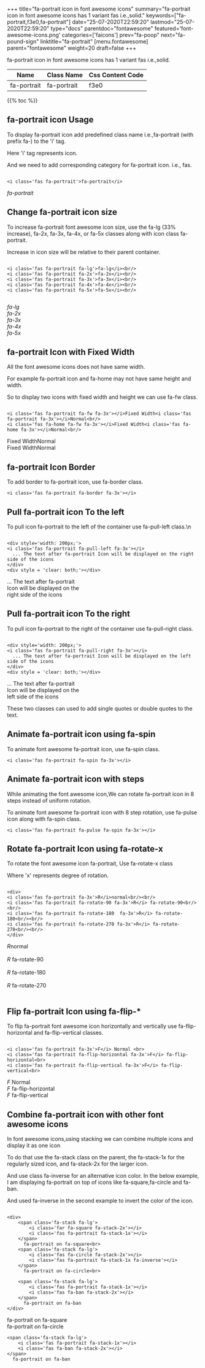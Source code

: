 +++
title="fa-portrait icon in font awesome icons"
summary="fa-portrait icon in font awesome icons has 1 variant fas i.e.,solid."
keywords=["fa-portrait,f3e0,fa-portrait"]
date="25-07-2020T22:59:20"
lastmod="25-07-2020T22:59:20"
type="docs"
parentdoc="fontawesome"
featured='font-awesome-icons.png'
categories=['faicons']
prev="fa-poop"
next="fa-pound-sign"
linktitle="fa-portrait"
[menu.fontawesome]
parent="fontawesome"
weight=20
draft=false
+++


fa-portrait icon in font awesome icons has 1 variant fas i.e.,solid.

<div class='table-responsive'><table class='table'><thead><tr><th>Name</th><th>Class Name</th><th>Css Content Code</th></tr></thead><tbody><tr><td>fa-portrait</td><td>fa-portrait</td><td>f3e0</td></tr></tbody></table></div>


{{% toc %}}


## fa-portrait icon Usage

To display fa-portrait icon add predefined class name i.e.,fa-portrait (with prefix fa-) to the 'i' tag.

Here 'i' tag represents icon.

And we need to add corresponding category for fa-portrait icon. i.e., fas.


```

<i class='fas fa-portrait'>fa-portrait</i>
```

<i class='fas fa-portrait'>fa-portrait</i>




## Change fa-portrait icon size
To increase fa-portrait font awesome icon size, use the fa-lg (33% increase), fa-2x, fa-3x, fa-4x, or fa-5x classes along with icon class fa-portrait.

Increase in icon size will be relative to their parent container. 

```

<i class='fas fa-portrait fa-lg'>fa-lg</i><br/>
<i class='fas fa-portrait fa-2x'>fa-2x</i><br/>
<i class='fas fa-portrait fa-3x'>fa-3x</i><br/>
<i class='fas fa-portrait fa-4x'>fa-4x</i><br/>
<i class='fas fa-portrait fa-5x'>fa-5x</i><br/>
            
```

<i class='fas fa-portrait fa-lg'>fa-lg</i><br/>
<i class='fas fa-portrait fa-2x'>fa-2x</i><br/>
<i class='fas fa-portrait fa-3x'>fa-3x</i><br/>
<i class='fas fa-portrait fa-4x'>fa-4x</i><br/>
<i class='fas fa-portrait fa-5x'>fa-5x</i><br/>
            



## fa-portrait Icon with Fixed Width 

All the font awesome icons does not have same width.

For example fa-portrait icon and fa-home may not have same height and width.

So to display two icons with fixed width and height we can use fa-fw class.


```

<i class='fas fa-portrait fa-fw fa-3x'></i>Fixed Width<i class='fas fa-portrait fa-3x'></i>Normal<br/>
<i class='fas fa-home fa-fw fa-3x'></i>Fixed Width<i class='fas fa-home fa-3x'></i>Normal<br/>
```

<i class='fas fa-portrait fa-fw fa-3x'></i>Fixed Width<i class='fas fa-portrait fa-3x'></i>Normal<br/>
<i class='fas fa-home fa-fw fa-3x'></i>Fixed Width<i class='fas fa-home fa-3x'></i>Normal<br/>



## fa-portrait Icon Border 

To add border to fa-portrait icon, use fa-border class.


```
<i class='fas fa-portrait fa-border fa-3x'></i>

```
<i class='fas fa-portrait fa-border fa-3x'></i>





## Pull fa-portrait icon To the left

To pull icon fa-portrait to the left of the container use fa-pull-left class.\n

```

<div style='width: 200px;'>
<i class='fas fa-portrait fa-pull-left fa-3x'></i>
  ... The text after fa-portrait Icon will be displayed on the right side of the icons
</div>
<div style = 'clear: both;'></div>
```

<div style='width: 200px;'>
<i class='fas fa-portrait fa-pull-left fa-3x'></i>
  ... The text after fa-portrait Icon will be displayed on the right side of the icons
</div>
<div style = 'clear: both;'></div>




## Pull fa-portrait icon To the right
To pull icon fa-portrait to the right of the container use fa-pull-right class.

```

<div style='width: 200px;'>
<i class='fas fa-portrait fa-pull-right fa-3x'></i>
  ... The text after fa-portrait Icon will be displayed on the left side of the icons
</div>
<div style = 'clear: both;'></div>
```

<div style='width: 200px;'>
<i class='fas fa-portrait fa-pull-right fa-3x'></i>
  ... The text after fa-portrait Icon will be displayed on the left side of the icons
</div>
<div style = 'clear: both;'></div>

These two classes can used to add single quotes or double quotes to the text.


## Animate fa-portrait icon using fa-spin
To animate font awesome fa-portrait icon, use fa-spin class.

```
<i class='fas fa-portrait fa-spin fa-3x'></i>
```
<i class='fas fa-portrait fa-spin fa-3x'></i>




## Animate fa-portrait icon with steps
While animating the font awesome icon,We can rotate fa-portrait icon in 8 steps instead of uniform rotation.

To animate font awesome fa-portrait icon with 8 step rotation, use fa-pulse icon along with fa-spin class.


```
<i class='fas fa-portrait fa-pulse fa-spin fa-3x'></i>

```
<i class='fas fa-portrait fa-pulse fa-spin fa-3x'></i>





## Rotate fa-portrait Icon using fa-rotate-x
To rotate the font awesome icon fa-portrait, Use fa-rotate-x class

Where 'x' represents degree of rotation.


```

<div>
<i class='fas fa-portrait fa-3x'>R</i>normal<br/><br/>
<i class='fas fa-portrait fa-rotate-90 fa-3x'>R</i> fa-rotate-90<br/><br/> 
<i class='fas fa-portrait fa-rotate-180  fa-3x'>R</i> fa-rotate-180<br/><br/> 
<i class='fas fa-portrait fa-rotate-270 fa-3x'>R</i> fa-rotate-270<br/><br/>
</div>
```

<div>
<i class='fas fa-portrait fa-3x'>R</i>normal<br/><br/>
<i class='fas fa-portrait fa-rotate-90 fa-3x'>R</i> fa-rotate-90<br/><br/> 
<i class='fas fa-portrait fa-rotate-180  fa-3x'>R</i> fa-rotate-180<br/><br/> 
<i class='fas fa-portrait fa-rotate-270 fa-3x'>R</i> fa-rotate-270<br/><br/>
</div>




## Flip fa-portrait Icon using fa-flip-*
To flip fa-portrait font awesome icon horizontally and vertically use fa-flip-horizontal and fa-flip-vertical classes. 

```

<i class='fas fa-portrait fa-3x'>F</i> Normal <br>
<i class='fas fa-portrait fa-flip-horizontal fa-3x'>F</i> fa-flip-horizontal<br>
<i class='fas fa-portrait fa-flip-vertical fa-3x'>F</i> fa-flip-vertical<br>
```

<i class='fas fa-portrait fa-3x'>F</i> Normal <br>
<i class='fas fa-portrait fa-flip-horizontal fa-3x'>F</i> fa-flip-horizontal<br>
<i class='fas fa-portrait fa-flip-vertical fa-3x'>F</i> fa-flip-vertical<br>




## Combine fa-portrait icon with other font awesome icons
In font awesome icons,using stacking we can combine multiple icons and display it as one icon 

To do that use the fa-stack class on the parent, the fa-stack-1x for the regularly sized icon, and fa-stack-2x for the larger icon.

And use class fa-inverse for an alternative icon color. 
In the below example, I am displaying fa-portrait on top of icons like fa-square,fa-circle and fa-ban.

And used fa-inverse in the second example to invert the color of the icon.

```

<div>
    <span class='fa-stack fa-lg'>
        <i class='far fa-square fa-stack-2x'></i>
        <i class='fas fa-portrait fa-stack-1x'></i>
    </span>
      fa-portrait on fa-square<br>
    <span class='fa-stack fa-lg'>
        <i class='fas fa-circle fa-stack-2x'></i>
        <i class='fas fa-portrait fa-stack-1x fa-inverse'></i>
    </span>
      fa-portrait on fa-circle<br>

    <span class='fa-stack fa-lg'>
        <i class='fas fa-portrait fa-stack-1x'></i>
        <i class='fas fa-ban fa-stack-2x'></i>
    </span>
      fa-portrait on fa-ban
</div>
```

<div>
    <span class='fa-stack fa-lg'>
        <i class='far fa-square fa-stack-2x'></i>
        <i class='fas fa-portrait fa-stack-1x'></i>
    </span>
      fa-portrait on fa-square<br>
    <span class='fa-stack fa-lg'>
        <i class='fas fa-circle fa-stack-2x'></i>
        <i class='fas fa-portrait fa-stack-1x fa-inverse'></i>
    </span>
      fa-portrait on fa-circle<br>

    <span class='fa-stack fa-lg'>
        <i class='fas fa-portrait fa-stack-1x'></i>
        <i class='fas fa-ban fa-stack-2x'></i>
    </span>
      fa-portrait on fa-ban
</div>






